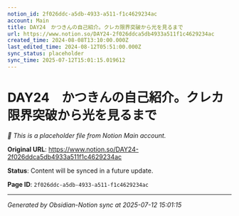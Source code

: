 ```yaml
---
notion_id: 2f026ddc-a5db-4933-a511-f1c4629234ac
account: Main
title: DAY24　かつきんの自己紹介。クレカ限界突破から光を見るまで
url: https://www.notion.so/DAY24-2f026ddca5db4933a511f1c4629234ac
created_time: 2024-08-08T13:10:00.000Z
last_edited_time: 2024-08-12T05:51:00.000Z
sync_status: placeholder
sync_time: 2025-07-12T15:01:15.019612
---
```


# DAY24　かつきんの自己紹介。クレカ限界突破から光を見るまで

*🔄 This is a placeholder file from Notion Main account.*

**Original URL**: https://www.notion.so/DAY24-2f026ddca5db4933a511f1c4629234ac

**Status**: Content will be synced in a future update.

**Page ID**: `2f026ddc-a5db-4933-a511-f1c4629234ac`

---

*Generated by Obsidian-Notion sync at 2025-07-12 15:01:15*
